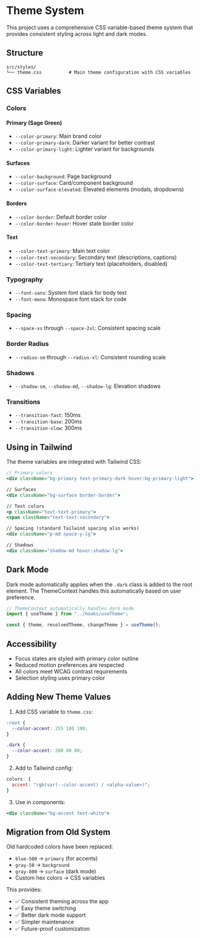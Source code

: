 # Theme System

This project uses a comprehensive CSS variable-based theme system that provides consistent styling across light and dark modes.

## Structure

```
src/styles/
└── theme.css          # Main theme configuration with CSS variables
```

## CSS Variables

### Colors

#### Primary (Sage Green)

- `--color-primary`: Main brand color
- `--color-primary-dark`: Darker variant for better contrast
- `--color-primary-light`: Lighter variant for backgrounds

#### Surfaces

- `--color-background`: Page background
- `--color-surface`: Card/component background
- `--color-surface-elevated`: Elevated elements (modals, dropdowns)

#### Borders

- `--color-border`: Default border color
- `--color-border-hover`: Hover state border color

#### Text

- `--color-text-primary`: Main text color
- `--color-text-secondary`: Secondary text (descriptions, captions)
- `--color-text-tertiary`: Tertiary text (placeholders, disabled)

### Typography

- `--font-sans`: System font stack for body text
- `--font-mono`: Monospace font stack for code

### Spacing

- `--space-xs` through `--space-2xl`: Consistent spacing scale

### Border Radius

- `--radius-sm` through `--radius-xl`: Consistent rounding scale

### Shadows

- `--shadow-sm`, `--shadow-md`, `--shadow-lg`: Elevation shadows

### Transitions

- `--transition-fast`: 150ms
- `--transition-base`: 200ms
- `--transition-slow`: 300ms

## Using in Tailwind

The theme variables are integrated with Tailwind CSS:

```jsx
// Primary colors
<div className="bg-primary text-primary-dark hover:bg-primary-light">

// Surfaces
<div className="bg-surface border-border">

// Text colors
<p className="text-text-primary">
<span className="text-text-secondary">

// Spacing (standard Tailwind spacing also works)
<div className="p-md space-y-lg">

// Shadows
<div className="shadow-md hover:shadow-lg">
```

## Dark Mode

Dark mode automatically applies when the `.dark` class is added to the root element. The ThemeContext handles this automatically based on user preference.

```jsx
// ThemeContext automatically handles dark mode
import { useTheme } from "../hooks/useTheme";

const { theme, resolvedTheme, changeTheme } = useTheme();
```

## Accessibility

- Focus states are styled with primary color outline
- Reduced motion preferences are respected
- All colors meet WCAG contrast requirements
- Selection styling uses primary color

## Adding New Theme Values

1. Add CSS variable to `theme.css`:

```css
:root {
  --color-accent: 255 100 100;
}

.dark {
  --color-accent: 200 80 80;
}
```

2. Add to Tailwind config:

```js
colors: {
  accent: "rgb(var(--color-accent) / <alpha-value>)";
}
```

3. Use in components:

```jsx
<div className="bg-accent text-white">
```

## Migration from Old System

Old hardcoded colors have been replaced:

- `blue-500` → `primary` (for accents)
- `gray-50` → `background`
- `gray-800` → `surface` (dark mode)
- Custom hex colors → CSS variables

This provides:

- ✅ Consistent theming across the app
- ✅ Easy theme switching
- ✅ Better dark mode support
- ✅ Simpler maintenance
- ✅ Future-proof customization
